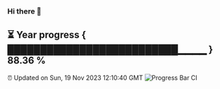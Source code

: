 ### Hi there 👋
⏳ Year progress { ██████████████████████████▁▁▁▁ } 88.36 %
---
⏰ Updated on Sun, 19 Nov 2023 12:10:40 GMT
![Progress Bar CI](https://github.com/Moyi321/Moyi321/workflows/Progress%20Bar%20CI/badge.svg)
